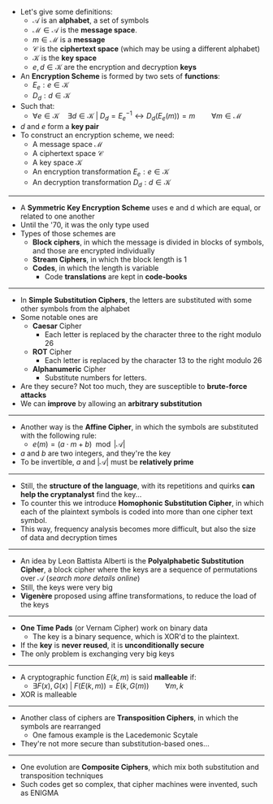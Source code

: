 + Let's give some definitions:
	+ $\mathcal{A}$ is an **alphabet**, a set of symbols
	+ $\mathcal{M} \in \mathcal{A}$ is the **message space**. 
	+ $m \in \mathcal{M}$ is a **message**
	+ $\mathcal{C}$ is the **ciphertext space** (which may be using a different alphabet) 
	+ $\mathcal{K}$ is the **key space**
	+ $e, d \in \mathcal{K}$ are the encryption and decryption **keys**
+ An **Encryption Scheme** is formed by two sets of **functions**:
	+ $E_e : e \in \mathcal{K}$ 
	+ $D_d : d \in \mathcal{K}$ 
+ Such that:
	+ $\forall e \in \mathcal{K} \quad \exists d \in \mathcal{K} \; |\; D_d = E_e^{-1} \leftrightarrow D_d(E_e(m)) = m \qquad \forall m \in \mathcal{M}$ 
+ $d$ and $e$ form a **key pair** 
+ To construct an encryption scheme, we need:
	+ A message space $\mathcal{M}$
	+ A ciphertext space $\mathcal{C}$ 
	+ A key space $\mathcal{K}$ 
	+ An encryption transformation $E_e : e \in \mathcal{K}$ 
	+ An decryption transformation  $D_d : d \in \mathcal{K}$ 
---
+ A **Symmetric Key Encryption Scheme** uses e and d which are equal, or related to one another
+ Until the '70, it was the only type used
+ Types of those schemes are
	+ **Block ciphers**, in which the message is divided in blocks of symbols, and those are encrypted individually
	+ **Stream Ciphers**, in which the block length is 1
	+ **Codes**, in which the length is variable
		+ Code **translations** are kept in **code-books**
---
+ In **Simple Substitution Ciphers**, the letters are substituted with some other symbols from the alphabet
+ Some notable ones are
	+ **Caesar** Cipher
		+  Each letter is replaced by the character three to the right modulo 26
	+ **ROT** Cipher
		+ Each letter is replaced by the character 13 to the right modulo 26
	+ **Alphanumeric** Cipher
		+ Substitute numbers for letters.
+ Are they secure? Not too much, they are susceptible to **brute-force attacks**
+ We can **improve** by allowing an **arbitrary substitution**
---
+ Another way is the **Affine Cipher**, in which the symbols are substituted with the following rule:
	+ $e(m) = (a \cdot m + b) \mod{|\mathcal{A}|}$ 
+ $a$ and $b$ are two integers, and they're the key
+ To be invertible, $a$ and $|\mathcal{A}|$ must be **relatively prime**
--- 
+ Still, the **structure of the language**, with its repetitions and quirks **can help the cryptanalyst** find the key...
+ To counter this we introduce **Homophonic Substitution Cipher**, in which each of the plaintext symbols is coded into more than one cipher text symbol. 
+ This way, frequency analysis becomes more difficult, but also the size of data and decryption times
---
+ An idea by Leon Battista Alberti is the **Polyalphabetic Substitution Cipher**, a block cipher where the keys are a sequence of permutations over $\mathcal{A}$ (*search more details online*)
+ Still, the keys were very big
+ **Vigenère** proposed using affine transformations, to reduce the load of the keys
---
+ **One Time Pads** (or Vernam Cipher) work on binary data
	+ The key is a binary sequence, which is XOR'd to the plaintext.
+ If the **key** is **never reused**, it is **unconditionally secure**
+ The only problem is exchanging very big keys
---
+ A cryptographic function $E(k, m)$ is said **malleable** if:
	+ $\exists F(x), G(x) \; | \; F(E(k, m)) = E(k, G(m)) \qquad \forall m, k$ 
+ XOR is malleable
---
+ Another class of ciphers are **Transposition Ciphers**, in which the symbols are rearranged
	+ One famous example is the Lacedemonic Scytale
+ They're not more secure than substitution-based ones...
---
+ One evolution are **Composite Ciphers**, which mix both substitution and transposition techniques
+ Such codes get so complex, that cipher machines were invented, such as ENIGMA